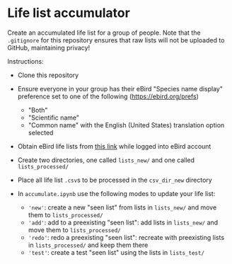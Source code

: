 # Life list accumulator

Create an accumulated life list for a group of people. Note that the `.gitignore` for this repository ensures that raw lists will not be uploaded to GitHub, maintaining privacy!

Instructions:
* Clone this repository
* Ensure everyone in your group has their eBird "Species name display" preference set to one of the following (https://ebird.org/prefs)
    * "Both"
    * "Scientific name"
    * "Common name" with the English (United States) translation option selected
* Obtain eBird life lists from [this link](https://ebird.org/MyEBird?cmd=list&rtype=custom&r=world&time=life&fmt=csv) while logged into eBird account
* Create two directories, one called `lists_new/` and one called `lists_processed/`
* Place all life list `.csv`s to be processed in the `csv_dir_new` directory
* In `accumulate.ipynb` use the following modes to update your life list:

    * `'new'`: create a new "seen list" from lists in `lists_new/` and move them to `lists_processed/`
    * `'add'`: add to a preexisting "seen list": add lists in  `lists_new/` and move them to `lists_processed/`
    * `'redo'`: redo a preexisting "seen list": recreate with preexisting lists in `lists_processed/` and keep them there
    * `'test'`: create a test "seen list" using the lists in `lists_test/`
